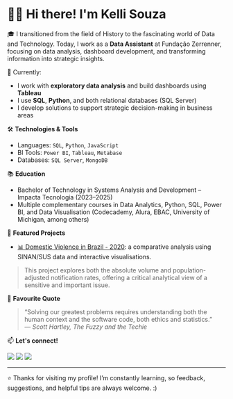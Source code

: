 # 👩‍💻 Hi there! I'm Kelli Souza

🎓 I transitioned from the field of History to the fascinating world of Data and Technology. Today, I work as a **Data Assistant** at Fundação Zerrenner, focusing on data analysis, dashboard development, and transforming information into strategic insights.

📌 Currently:
- I work with **exploratory data analysis** and build dashboards using **Tableau**
- I use **SQL**, **Python**, and both relational databases (SQL Server)
- I develop solutions to support strategic decision-making in business areas

🛠️ **Technologies & Tools**
- Languages: `SQL`, `Python`, `JavaScript`
- BI Tools: `Power BI`, `Tableau`, `Metabase`
- Databases: `SQL Server`, `MongoDB`

📚 **Education**
- Bachelor of Technology in Systems Analysis and Development – Impacta Tecnologia (2023–2025)
- Multiple complementary courses in Data Analytics, Python, SQL, Power BI, and Data Visualisation (Codecademy, Alura, EBAC, University of Michigan, among others)

🚀 **Featured Projects**
- [📊 Domestic Violence in Brazil - 2020](https://lnkd.in/dZ3i2v74): a comparative analysis using SINAN/SUS data and interactive visualisations.
> This project explores both the absolute volume and population-adjusted notification rates, offering a critical analytical view of a sensitive and important issue.

💬 **Favourite Quote**
> “Solving our greatest problems requires understanding both the human context and the software code, both ethics and statistics.”  
> — *Scott Hartley, The Fuzzy and the Techie*

📫 **Let's connect!**
<div>
<a href="https://[http://instagram.com/kikiaconteceu]" target="_blank"><img loading="lazy" src="https://img.shields.io/badge/-Instagram-%23E4405F?style=for-the-badge&logo=instagram&logoColor=white" target="_blank"></a>
<a href = "mailto:kelli.vgs@gmail.com"><img loading="lazy" src="https://img.shields.io/badge/Gmail-D14836?style=for-the-badge&logo=gmail&logoColor=white" target="_blank"></a>
<a href="https://www.linkedin.com/in/kellivgs" target="_blank"><img loading="lazy" src="https://img.shields.io/badge/-LinkedIn-%230077B5?style=for-the-badge&logo=linkedin&logoColor=white" target="_blank"></a>   
</div>

---

⭐ Thanks for visiting my profile! I’m constantly learning, so feedback, suggestions, and helpful tips are always welcome. :)
